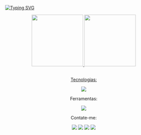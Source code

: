 [![Typing SVG](https://readme-typing-svg.herokuapp.com/?color=57BDDA&size=25&center=true&vStart=true&width=1000&lines=Olá,+Bem-vindo+ao+meu+repositório,+Sou+o+Felipe;Estou+estudando+programação!+👋+:%29)]([https://git.io/typing-svg](https://github.com/FelipeBadoco))

<div align="center">
  <a href="https://github.com/FelipeBadoco">
    <img height="165em" src="https://github-readme-stats.vercel.app/api?username=FelipeBadoco&show_icons=true&theme=transparent&include_all_commits=true&count_private=false&locale=pt-BR" />
    <img height="165em" src="https://github-readme-stats.vercel.app/api/top-langs/?username=FelipeBadoco&layout=compact&langs_count=7&theme=transparent&locale=pt-BR" />
</div>
<br>
<p align="center" color="#FFD166">Tecnologias:</p>

<p align="center">
  <a href="https://skillicons.dev">
    <img src="https://skillicons.dev/icons?i=html,css,js&theme=dark"/></a>
</p>

    
<p align="center">Ferramentas:</p>
    
<p align="center">
  <a href="https://skillicons.dev">
    <img src="https://skillicons.dev/icons?i=figma,git,linux,ps,vscode,xd&theme=dark"/></a>
</p>
<p align="center">Contate-me:</p>


<div align="center">
  <a href="https://www.linkedin.com/in/felipe-badoco/" target="_blank" rel="noopener noreferrer"><img src="https://img.shields.io/badge/-LinkedIn-%230077B5?style=for-the-badge&logo=linkedin&logoColor=white" target="_blank" rel="noopener noreferrer"></a>
  <a href="mailto:felipe.badoco.c@gmail.com" target="_blank" rel="noopener noreferrer"><img src="https://img.shields.io/badge/Gmail-D14836?style=for-the-badge&logo=gmail&logoColor=white" target="_blank" rel="noopener noreferrer"></a>
  <a href="https://twitter.com/FelipeBadoco" target="_blank" rel="noopener noreferrer"><img src="https://img.shields.io/badge/Twitter-1DA1F2?style=for-the-badge&logo=twitter&logoColor=white" target="_blank" rel="noopener noreferrer"></a>
  <a href="https://instagram.com/badoco.felipe_/" target="_blank" rel="noopener noreferrer"><img src="https://img.shields.io/badge/-Instagram-%23E4405F?style=for-the-badge&logo=instagram&logoColor=white" target="_blank" rel="noopener noreferrer"></a>
  
    
</div>
   
